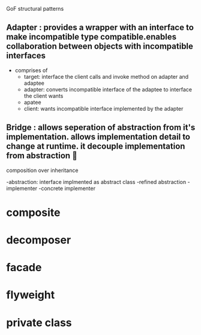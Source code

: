 GoF structural patterns

## Adapter : provides a wrapper with an interface to make incompatible type compatible.enables collaboration between objects with incompatible interfaces

- comprises of
  - target: interface the client calls and invoke method on adapter and adaptee
  - adapter: converts incompatible interface of the adaptee to interface the client wants
  - apatee
  - client: wants incompatible interface implemented by the adapter

## Bridge : allows seperation of abstraction from it's implementation. allows implementation detail to change at runtime. it decouple implementation from abstraction 🤯

composition over inheritance

-abstraction: interface implmented as abstract class
-refined abstraction
-implementer
-concrete implementer

# composite

# decomposer

# facade

# flyweight

# private class
